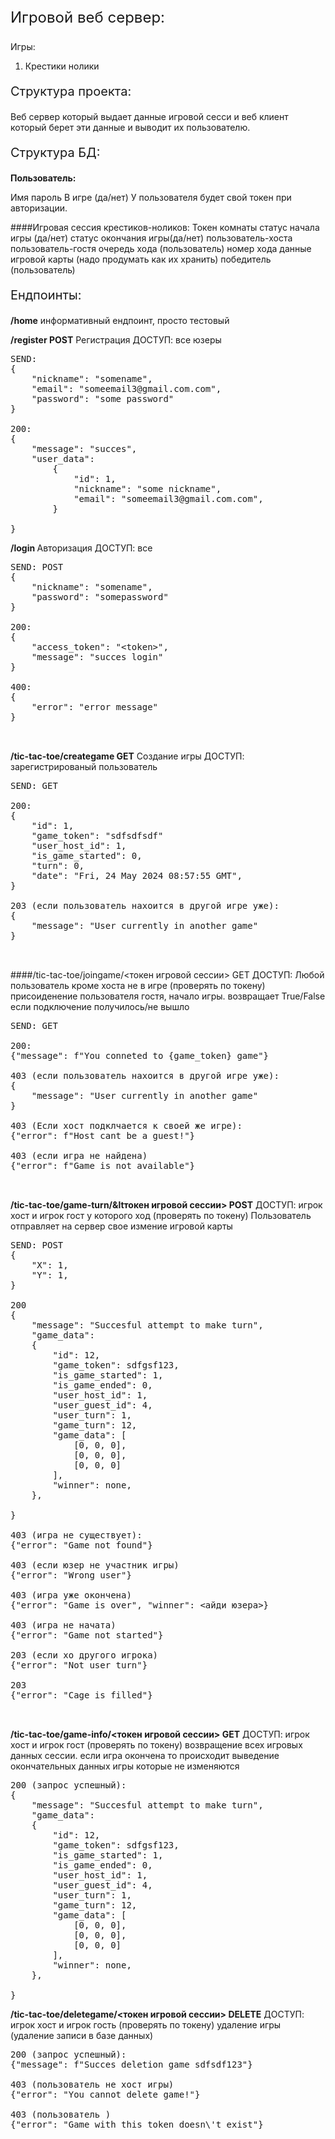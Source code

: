 <p style="font-size: 24px;">Игровой веб сервер:</p>

Игры:
1. Крестики нолики

<p style="font-size: 20px;">Структура проекта:</p>

Веб сервер который выдает данные игровой сесси и веб клиент который берет эти данные и выводит их пользователю.

<p style="font-size: 20px;">Структура БД:</p>

<p><b>Пользователь:</b></p>
Имя 
пароль
В игре (да/нет)
У пользователя будет свой токен при авторизации.

####Игровая сессия крестиков-ноликов:
Токен комнаты
статус начала игры (да/нет)
статус окончания игры(да/нет)
пользователь-хоста
пользователь-гостя
очередь хода (пользователь)
номер хода
данные игровой карты (надо продумать как их хранить)
победитель (пользователь)

<p style="font-size: 20px;">Ендпоинты:</p>

<b>/home</b>
информативный ендпоинт, просто тестовый

<b>/register POST</b>
Регистрация 
ДОСТУП: все юзеры
<pre>
SEND: 
{
    "nickname": "somename",
    "email": "someemail3@gmail.com.com",
    "password": "some password"
}

200:
{
    "message": "succes",
    "user_data": 
        {
            "id": 1,
            "nickname": "some nickname",
            "email": "someemail3@gmail.com.com",
        }

}
</pre>

<b>/login </b>
Авторизация 
ДОСТУП: все 
<pre>
SEND: POST
{
    "nickname": "somename",
    "password": "somepassword"
}

200: 
{
    "access_token": "&lt;token&gt;",
    "message": "succes login"
}

400:
{
    "error": "error message"
}


</pre>

<b>/tic-tac-toe/creategame GET</b>
Создание игры
ДОСТУП: зарегистрированый пользователь

<pre>
SEND: GET

200: 
{
    "id": 1, 
    "game_token": "sdfsdfsdf"
    "user_host_id": 1,
    "is_game_started": 0,
    "turn": 0,
    "date": "Fri, 24 May 2024 08:57:55 GMT",
}

203 (если пользователь нахоится в другой игре уже):
{
    "message": "User currently in another game"
}


</pre>

####/tic-tac-toe/joingame/<токен игровой сессии> GET
ДОСТУП: Любой пользователь кроме хоста не в игре (проверять по токену)
присоиденение пользователя гостя, начало игры. возвращает True/False если подключение получилось/не вышло

<pre>
SEND: GET

200: 
{"message": f"You conneted to {game_token} game"}

403 (если пользователь нахоится в другой игре уже):
{
    "message": "User currently in another game"
}

403 (Если хост подклчается к своей же игре):
{"error": f"Host cant be a guest!"}

403 (если игра не найдена)
{"error": f"Game is not available"}


</pre>


<b>/tic-tac-toe/game-turn/&ltтокен игровой сессии> POST</b>
ДОСТУП: игрок хост и игрок гост у которого ход (проверять по токену)
Пользователь отправляет на сервер свое измение игровой карты

<pre>
SEND: POST 
{
    "X": 1,
    "Y": 1, 
}

200 
{
    "message": "Succesful attempt to make turn", 
    "game_data": 
    {
        "id": 12,
        "game_token": sdfgsf123,
        "is_game_started": 1,
        "is_game_ended": 0,
        "user_host_id": 1,
        "user_guest_id": 4,
        "user_turn": 1,
        "game_turn": 12,
        "game_data": [
            [0, 0, 0],
            [0, 0, 0],
            [0, 0, 0]
        ],
        "winner": none,
    },

}

403 (игра не существует):
{"error": "Game not found"}

403 (если юзер не участник игры) 
{"error": "Wrong user"}

403 (игра уже окончена)
{"error": "Game is over", "winner": &lt;айди юзера&gt;}

403 (игра не начата)
{"error": "Game not started"}

203 (если хо другого игрока)
{"error": "Not user turn"}

203
{"error": "Cage is filled"}


</pre>

<b>/tic-tac-toe/game-info/&lt;токен игровой сессии&gt; GET</b>
ДОСТУП: игрок хост и игрок гост (проверять по токену)
возвращение всех игровых данных сессии. если игра окончена то происходит выведение окончательных данных игры которые не изменяются

<pre>
200 (запрос успешный):
{
    "message": "Succesful attempt to make turn", 
    "game_data": 
    {
        "id": 12,
        "game_token": sdfgsf123,
        "is_game_started": 1,
        "is_game_ended": 0,
        "user_host_id": 1,
        "user_guest_id": 4,
        "user_turn": 1,
        "game_turn": 12,
        "game_data": [
            [0, 0, 0],
            [0, 0, 0],
            [0, 0, 0]
        ],
        "winner": none,
    },

}
</pre>

<b>/tic-tac-toe/deletegame/&lt;токен игровой сессии&gt; DELETE</b>
ДОСТУП: игрок хост и игрок гость  (проверять по токену) 
удаление игры (удаление записи в базе данных)

<pre>
200 (запрос успешный):
{"message": f"Succes deletion game sdfsdf123"}

403 (пользователь не хост игры)
{"error": "You cannot delete game!"}

403 (пользователь )
{"error": "Game with this token doesn\'t exist"}
</pre>